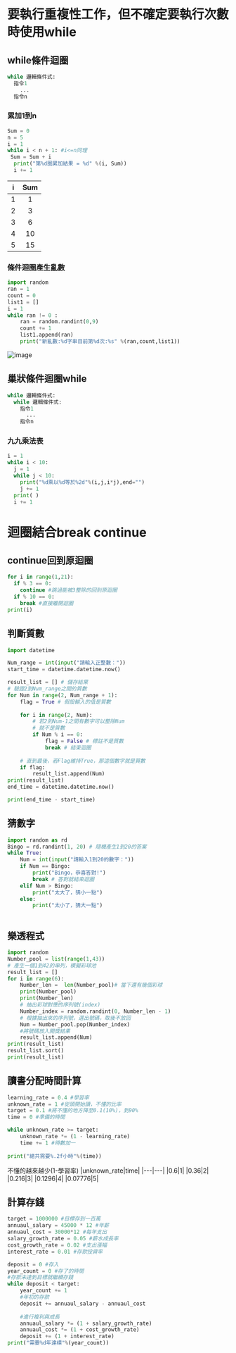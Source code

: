 # 要執行重複性工作，但不確定要執行次數時使用while
## while條件迴圈
```python
while 邏輯條件式:
  指令1
    ...
  指令n
```
### 累加1到n
```python
Sum = 0
n = 5
i = 1
while i < n + 1: #i<=n同理
 Sum = Sum + i
  print("第%d圈累加結果 = %d" %(i, Sum))
  i += 1
```
|i|Sum|
|--|:--:|
|1|1|
|2|3|
|3|6|
|4|10|
|5|15|
### 條件迴圈產生亂數
```python
import random
ran = 1
count = 0
list1 = []
i = 1
while ran != 0 :
    ran = random.randint(0,9)
    count += 1
    list1.append(ran)
    print("新亂數:%d字串目前第%d次:%s" %(ran,count,list1))
```
![image](https://github.com/user-attachments/assets/e3383c66-f8eb-428a-9799-ea1003f077dd)
## 巢狀條件迴圈while
```python
while 邏輯條件式:
  while 邏輯條件式:
    指令1
      ...
    指令n
```
### 九九乘法表
```python
i = 1
while i < 10:
  j = 1
  while j < 10:
    print("%d乘以%d等於%2d"%(i,j,i*j),end="")
    j += 1
  print( )
  i += 1
```
# 迴圈結合break continue
## continue回到原迴圈
```python
for i in range(1,21):
  if % 3 == 0:
    continue #跳過能被3整除的回到原迴圈
  if % 10 == 0:
    break #直接離開迴圈
print(i)
```
## 判斷質數
```python
import datetime

Num_range = int(input("請輸入正整數："))
start_time = datetime.datetime.now()

result_list = [] # 儲存結果
# 驗證2到Num_range之間的質數
for Num in range(2, Num_range + 1):
    flag = True # 假設輸入的值是質數
    
    for i in range(2, Num):
        # 若2到Num-1之間有數字可以整除Num
        # 就不是質數
        if Num % i == 0:
            flag = False # 標註不是質數
            break # 結束迴圈
    
    # 直到最後，若Flag維持True，那這個數字就是質數
    if flag:
        result_list.append(Num)
print(result_list)
end_time = datetime.datetime.now()

print(end_time - start_time)
```
## 猜數字
```python
import random as rd
Bingo = rd.randint(1, 20) # 隨機產生1到20的答案
while True:
    Num = int(input("請輸入1到20的數字："))
    if Num == Bingo:
        print("Bingo，恭喜答對!")
        break # 答對就結束迴圈
    elif Num > Bingo:
        print("太大了，猜小一點")
    else:
        print("太小了，猜大一點")
    
```
## 樂透程式
```python
import random
Number_pool = list(range(1,43))
# 產生一個1到42的串列，模擬彩球池
result_list = []
for i in range(6):
    Number_len =  len(Number_pool)# 當下還有幾個彩球
    print(Number_pool)
    print(Number_len)
    # 抽出彩球對應的序列號(index)
    Number_index = random.randint(0, Number_len - 1)
    # 根據抽出來的序列號，選出號碼，取後不放回
    Num = Number_pool.pop(Number_index)
    #將號碼放入開獎結果
    result_list.append(Num)
print(result_list)
result_list.sort()
print(result_list)
```
## 讀書分配時間計算
```python
learning_rate = 0.4 #學習率
unknown_rate = 1 #從頭開始讀，不懂的比率
target = 0.1 #將不懂的地方降至0.1(10%)，到90%
time = 0 #準備的時間

while unknown_rate >= target:
    unknown_rate *= (1 - learning_rate)  
    time += 1 #時數加一
    
print("總共需要%.2f小時"%(time))
```
不懂的越來越少(1-學習率)
|unknown_rate|time|
|---|---|
|0.6|1|
|0.36|2|
|0.216|3|
|0.1296|4|
|0.07776|5|
## 計算存錢
```python
target = 1000000 #目標存到一百萬
annuaul_salary = 45000 * 12 #年薪
annuaul_cost = 30000*12 #每年支出
salary_growth_rate = 0.05 #薪水成長率
cost_growth_rate = 0.02 #支出漲幅
interest_rate = 0.01 #存款投資率

deposit = 0 #存入
year_count = 0 #存了的時間
#存款未達到目標就繼續存錢
while deposit < target:
    year_count += 1
    #年初的存款
    deposit += annuaul_salary - annuaul_cost
    
    #進行複利與成長
    annuaul_salary *= (1 + salary_growth_rate)
    annuaul_cost *= (1 + cost_growth_rate)
    deposit += (1 + interest_rate)
print("需要%d年達標"%(year_count))
```
